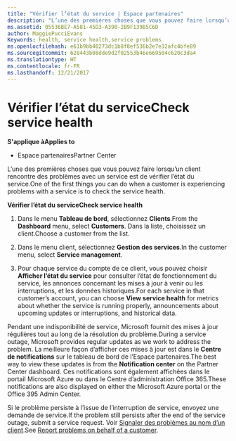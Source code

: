 ```yaml
---
title: "Vérifier l’état du service | Espace partenaires"
description: "L’une des premières choses que vous pouvez faire lorsqu’un client rencontre des problèmes avec un service est de vérifier l’état du service."
ms.assetid: 05536BE7-A581-45D3-A390-2B9F139B5C6D
author: MaggiePucciEvans
Keywords: health, service health,service problems
ms.openlocfilehash: e61b9bb40273dc1b8f8ef536b2e7e32afc4bfe89
ms.sourcegitcommit: 628443b08dde9d2f02553b46e669504c620c3da4
ms.translationtype: HT
ms.contentlocale: fr-FR
ms.lasthandoff: 12/21/2017
---
```

# <a name="check-service-health"></a><span data-ttu-id="ba276-103">Vérifier l’état du service</span><span class="sxs-lookup"><span data-stu-id="ba276-103">Check service health</span></span>

**<span data-ttu-id="ba276-104">S'applique à</span><span class="sxs-lookup"><span data-stu-id="ba276-104">Applies to</span></span>**

-  <span data-ttu-id="ba276-105">Espace partenaires</span><span class="sxs-lookup"><span data-stu-id="ba276-105">Partner Center</span></span>

<span data-ttu-id="ba276-106">L’une des premières choses que vous pouvez faire lorsqu’un client rencontre des problèmes avec un service est de vérifier l’état du service.</span><span class="sxs-lookup"><span data-stu-id="ba276-106">One of the first things you can do when a customer is experiencing problems with a service is to check the service health.</span></span>

**<span data-ttu-id="ba276-107">Vérifier l’état du service</span><span class="sxs-lookup"><span data-stu-id="ba276-107">Check service health</span></span>**

1.  <span data-ttu-id="ba276-108">Dans le menu **Tableau de bord**, sélectionnez **Clients**.</span><span class="sxs-lookup"><span data-stu-id="ba276-108">From the **Dashboard** menu, select **Customers**.</span></span> <span data-ttu-id="ba276-109">Dans la liste, choisissez un client.</span><span class="sxs-lookup"><span data-stu-id="ba276-109">Choose a customer from the list.</span></span>

2.  <span data-ttu-id="ba276-110">Dans le menu client, sélectionnez **Gestion des services**.</span><span class="sxs-lookup"><span data-stu-id="ba276-110">In the customer menu, select **Service management**.</span></span>

3.  <span data-ttu-id="ba276-111">Pour chaque service du compte de ce client, vous pouvez choisir **Afficher l’état du service** pour consulter l’état de fonctionnement du service, les annonces concernant les mises à jour à venir ou les interruptions, et les données historiques.</span><span class="sxs-lookup"><span data-stu-id="ba276-111">For each service in that customer’s account, you can choose **View service health** for metrics about whether the service is running properly, announcements about upcoming updates or interruptions, and historical data.</span></span>

<span data-ttu-id="ba276-112">Pendant une indisponibilité de service, Microsoft fournit des mises à jour régulières tout au long de la résolution du problème.</span><span class="sxs-lookup"><span data-stu-id="ba276-112">During a service outage, Microsoft provides regular updates as we work to address the problem.</span></span> <span data-ttu-id="ba276-113">La meilleure façon d’afficher ces mises à jour est dans le **Centre de notifications** sur le tableau de bord de l’Espace partenaires.</span><span class="sxs-lookup"><span data-stu-id="ba276-113">The best way to view these updates is from the **Notification center** on the Partner Center dashboard.</span></span> <span data-ttu-id="ba276-114">Ces notifications sont également affichées dans le portail Microsoft&nbsp;Azure ou dans le Centre d’administration Office&nbsp;365.</span><span class="sxs-lookup"><span data-stu-id="ba276-114">These notifications are also displayed on either the Microsoft Azure portal or the Office 395 Admin Center.</span></span>

<span data-ttu-id="ba276-115">Si le problème persiste à l’issue de l’interruption de service, envoyez une demande de service.</span><span class="sxs-lookup"><span data-stu-id="ba276-115">If the problem still persists after the end of the service outage, submit a service request.</span></span> <span data-ttu-id="ba276-116">Voir [Signaler des problèmes au nom d’un client](report-problems-on-behalf-of-a-customer.md).</span><span class="sxs-lookup"><span data-stu-id="ba276-116">See [Report problems on behalf of a customer](report-problems-on-behalf-of-a-customer.md).</span></span>

 

 




